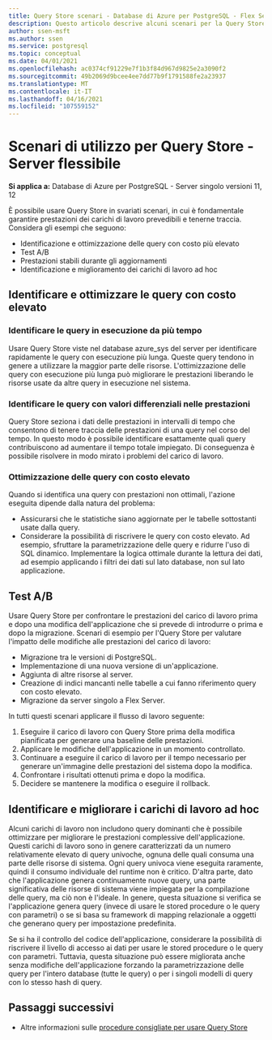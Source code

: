 ```yaml
---
title: Query Store scenari - Database di Azure per PostgreSQL - Flex Server
description: Questo articolo descrive alcuni scenari per la Query Store database di Azure per PostgreSQL - Flex Server.
author: ssen-msft
ms.author: ssen
ms.service: postgresql
ms.topic: conceptual
ms.date: 04/01/2021
ms.openlocfilehash: ac0374cf91229e7f1b3f84d967d9825e2a3090f2
ms.sourcegitcommit: 49b2069d9bcee4ee7dd77b9f1791588fe2a23937
ms.translationtype: MT
ms.contentlocale: it-IT
ms.lasthandoff: 04/16/2021
ms.locfileid: "107559152"
---
```

# <a name="usage-scenarios-for-query-store---flexible-server"></a>Scenari di utilizzo per Query Store - Server flessibile

**Si applica a:** Database di Azure per PostgreSQL - Server singolo versioni 11, 12

È possibile usare Query Store in svariati scenari, in cui è fondamentale garantire prestazioni dei carichi di lavoro prevedibili e tenerne traccia. Considera gli esempi che seguono: 
- Identificazione e ottimizzazione delle query con costo più elevato 
- Test A/B 
- Prestazioni stabili durante gli aggiornamenti 
- Identificazione e miglioramento dei carichi di lavoro ad hoc 

## <a name="identify-and-tune-expensive-queries"></a>Identificare e ottimizzare le query con costo elevato 

### <a name="identify-longest-running-queries"></a>Identificare le query in esecuzione da più tempo 
Usare Query Store viste nel database azure_sys del server per identificare rapidamente le query con esecuzione più lunga. Queste query tendono in genere a utilizzare la maggior parte delle risorse. L'ottimizzazione delle query con esecuzione più lunga può migliorare le prestazioni liberando le risorse usate da altre query in esecuzione nel sistema. 

### <a name="target-queries-with-performance-deltas"></a>Identificare le query con valori differenziali nelle prestazioni 
Query Store seziona i dati delle prestazioni in intervalli di tempo che consentono di tenere traccia delle prestazioni di una query nel corso del tempo. In questo modo è possibile identificare esattamente quali query contribuiscono ad aumentare il tempo totale impiegato. Di conseguenza è possibile risolvere in modo mirato i problemi del carico di lavoro.

### <a name="tuning-expensive-queries"></a>Ottimizzazione delle query con costo elevato 
Quando si identifica una query con prestazioni non ottimali, l'azione eseguita dipende dalla natura del problema: 
- Assicurarsi che le statistiche siano aggiornate per le tabelle sottostanti usate dalla query.
- Considerare la possibilità di riscrivere le query con costo elevato. Ad esempio, sfruttare la parametrizzazione delle query e ridurre l'uso di SQL dinamico. Implementare la logica ottimale durante la lettura dei dati, ad esempio applicando i filtri dei dati sul lato database, non sul lato applicazione. 


## <a name="ab-testing"></a>Test A/B 
Usare Query Store per confrontare le prestazioni del carico di lavoro prima e dopo una modifica dell'applicazione che si prevede di introdurre o prima e dopo la migrazione. Scenari di esempio per l'Query Store per valutare l'impatto delle modifiche alle prestazioni del carico di lavoro: 
- Migrazione tra le versioni di PostgreSQL. 
- Implementazione di una nuova versione di un'applicazione. 
- Aggiunta di altre risorse al server. 
- Creazione di indici mancanti nelle tabelle a cui fanno riferimento query con costo elevato. 
- Migrazione da server singolo a Flex Server. 
 
In tutti questi scenari applicare il flusso di lavoro seguente: 
1. Eseguire il carico di lavoro con Query Store prima della modifica pianificata per generare una baseline delle prestazioni. 
2. Applicare le modifiche dell'applicazione in un momento controllato. 
3. Continuare a eseguire il carico di lavoro per il tempo necessario per generare un'immagine delle prestazioni del sistema dopo la modifica. 
4. Confrontare i risultati ottenuti prima e dopo la modifica. 
5. Decidere se mantenere la modifica o eseguire il rollback. 


## <a name="identify-and-improve-ad-hoc-workloads"></a>Identificare e migliorare i carichi di lavoro ad hoc 
Alcuni carichi di lavoro non includono query dominanti che è possibile ottimizzare per migliorare le prestazioni complessive dell'applicazione. Questi carichi di lavoro sono in genere caratterizzati da un numero relativamente elevato di query univoche, ognuna delle quali consuma una parte delle risorse di sistema. Ogni query univoca viene eseguita raramente, quindi il consumo individuale del runtime non è critico. D'altra parte, dato che l'applicazione genera continuamente nuove query, una parte significativa delle risorse di sistema viene impiegata per la compilazione delle query, ma ciò non è l'ideale. In genere, questa situazione si verifica se l'applicazione genera query (invece di usare le stored procedure o le query con parametri) o se si basa su framework di mapping relazionale a oggetti che generano query per impostazione predefinita. 
 
Se si ha il controllo del codice dell'applicazione, considerare la possibilità di riscrivere il livello di accesso ai dati per usare le stored procedure o le query con parametri. Tuttavia, questa situazione può essere migliorata anche senza modifiche dell'applicazione forzando la parametrizzazione delle query per l'intero database (tutte le query) o per i singoli modelli di query con lo stesso hash di query. 

## <a name="next-steps"></a>Passaggi successivi
- Altre informazioni sulle [procedure consigliate per usare Query Store](concepts-query-store-best-practices.md)
